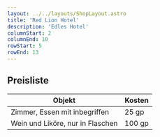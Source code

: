 ```yaml
---
layout: ../../layouts/ShopLayout.astro
title: 'Red Lion Hotel'
description: 'Edles Hotel'
columnStart: 2
columnEnd: 10
rowStart: 5
rowEnd: 13
---
```

## Preisliste
| Objekt                           | Kosten |
|----------------------------------|--------|
| Zimmer, Essen mit inbegriffen    | 25 gp  |
| Wein und Liköre, nur in Flaschen | 100 gp |
